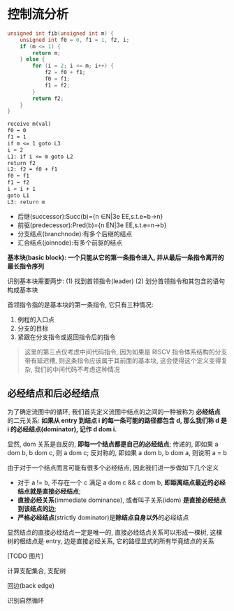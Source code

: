 
# 控制流分析

```c
unsigned int fib(unsigned int m) {
    unsigned int f0 = 0, f1 = 1, f2, i;
    if (m <= 1) {
        return m;
    } else {
        for (i = 2; i <= m; i++) {
            f2 = f0 + f1;
            f0 = f1;
            f1 = f2;
        }
        return f2;
    }
}
```

```txt
receive m(val)
f0 ⬅ 0
f1 ⬅ 1
if m <= 1 goto L3
i ⬅ 2
L1: if i <= m goto L2
return f2
L2: f2 ⬅ f0 + f1
f0 ⬅ f1
f1 ⬅ f2
i ⬅ i + 1
goto L1
L3: return m
```

- 后继(successor):Succ(b)={n ∈N|3e EE,s.t.e=b→n}
- 前驱(predecessor):Pred(b)={n EN|3e EE,s.t.e=n→b}
- 分支结点(branchnode):有多个后继的结点
- 汇合结点(joinnode):有多个前驱的结点

**基本块(basic block): 一个只能从它的第一条指令进入, 并从最后一条指令离开的最长指令序列**

识别基本块需要两步: (1) 找到首领指令(leader) (2) 划分首领指令和其包含的语句构成基本块

首领指令指的是基本块的第一条指令, 它只有三种情况:

1. 例程的入口点
2. 分支的目标
3. 紧跟在分支指令或返回指令后的指令

> 这里的第三点仅考虑中间代码指令, 因为如果是 RISCV 指令体系结构的分支带有延迟槽, 则这条指令应该属于其前面的基本块, 这会使得这个定义变得复杂, 我们的中间代码不考虑这种情况

## 必经结点和后必经结点

为了确定流图中的循环, 我们首先定义流图中结点的之间的一种被称为 **必经结点** 的二元关系: **如果从 entry 到结点 i 的每一条可能的路径都包含 d, 那么我们称 d 是 i 的必经结点(dominator), 记作 d dom i.**

显然, dom 关系是自反的, **即每一个结点都是自己的必经结点**; 传递的, 即如果 a dom b, b dom c, 则 a dom c; 反对称的, 即如果 a dom b, b dom a, 则说明 a = b

由于对于一个结点而言可能有很多个必经结点, 因此我们进一步做如下几个定义

- 对于 a != b, 不存在一个 c 满足 a dom c && c dom b, **即距离结点最近的必经结点就是直接必经结点**;
- **直接必经关系**(immediate dominance), 或者叫子关系(idom) **是直接必经结点到该结点的边**;
- **严格必经结点**(strictly dominator)是**除结点自身以外**的必经结点

显然结点的直接必经结点一定是唯一的, 直接必经结点关系可以形成一棵树, 这棵树的根结点是 entry, 边是直接必经关系, 它的路径显式的所有毕竟结点的关系

[TODO 图片]

计算支配集合, 支配树

回边(back edge)

识别自然循环

